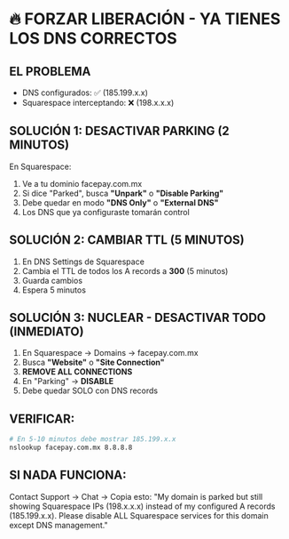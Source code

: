 # 🔥 FORZAR LIBERACIÓN - YA TIENES LOS DNS CORRECTOS

## EL PROBLEMA
- DNS configurados: ✅ (185.199.x.x) 
- Squarespace interceptando: ❌ (198.x.x.x)

## SOLUCIÓN 1: DESACTIVAR PARKING (2 MINUTOS)
En Squarespace:
1. Ve a tu dominio facepay.com.mx
2. Si dice "Parked", busca **"Unpark"** o **"Disable Parking"**
3. Debe quedar en modo **"DNS Only"** o **"External DNS"**
4. Los DNS que ya configuraste tomarán control

## SOLUCIÓN 2: CAMBIAR TTL (5 MINUTOS)
1. En DNS Settings de Squarespace
2. Cambia el TTL de todos los A records a **300** (5 minutos)
3. Guarda cambios
4. Espera 5 minutos

## SOLUCIÓN 3: NUCLEAR - DESACTIVAR TODO (INMEDIATO)
1. En Squarespace → Domains → facepay.com.mx
2. Busca **"Website"** o **"Site Connection"**
3. **REMOVE ALL CONNECTIONS**
4. En "Parking" → **DISABLE**
5. Debe quedar SOLO con DNS records

## VERIFICAR:
```bash
# En 5-10 minutos debe mostrar 185.199.x.x
nslookup facepay.com.mx 8.8.8.8
```

## SI NADA FUNCIONA:
Contact Support → Chat → Copia esto:
"My domain is parked but still showing Squarespace IPs (198.x.x.x) instead of my configured A records (185.199.x.x). Please disable ALL Squarespace services for this domain except DNS management."
